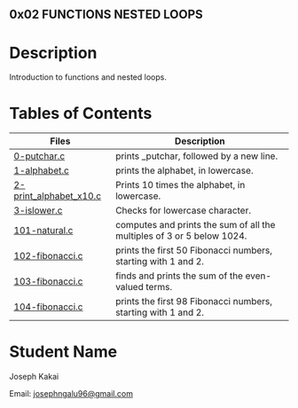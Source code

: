 ## 0x02 FUNCTIONS NESTED LOOPS

# Description
Introduction to functions and nested loops.

# Tables of Contents
Files | Description
------|------------
[0-putchar.c](./0-putchar.c) | prints _putchar, followed by a new line.
[1-alphabet.c](./1-alphabet.c) | prints the alphabet, in lowercase.
[2-print_alphabet_x10.c](./2-print_alphabet_x10.c) | Prints 10 times the alphabet, in lowercase.
[3-islower.c](./3-islower.c) | Checks for lowercase character.
[101-natural.c](./101-natural) | computes and prints the sum of all the multiples of 3 or 5 below 1024.
[102-fibonacci.c](./102-fibonacci.c) | prints the first 50 Fibonacci numbers, starting with 1 and 2.
[103-fibonacci.c](./103-fibonacci.c) | finds and prints the sum of the even-valued terms.
[104-fibonacci.c](./104-fibonacci.c) | prints the first 98 Fibonacci numbers, starting with 1 and 2.

# Student Name
Joseph Kakai

Email: josephngalu96@gmail.com
